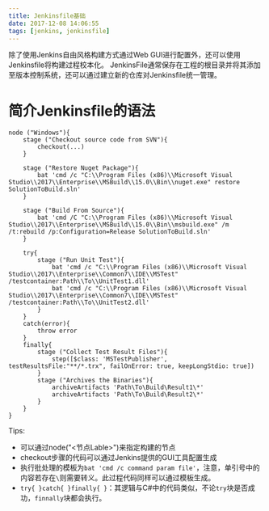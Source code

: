 ```yaml
---
title: Jenkinsfile基础
date: 2017-12-08 14:06:55
tags: [jenkins, jenkinsfile]
---
```


除了使用Jenkins自由风格构建方式通过Web GUI进行配置外，还可以使用Jenkinsfile将构建过程校本化。
JenkinsFile通常保存在工程的根目录并将其添加至版本控制系统，还可以通过建立新的仓库对Jenkinsfile统一管理。

# 简介Jenkinsfile的语法
```jenkinsfile
node ("Windows"){
    stage ("Checkout source code from SVN"){
        checkout(...) 
    }
    
    stage ("Restore Nuget Package"){
        bat 'cmd /c "C:\\Program Files (x86)\\Microsoft Visual Studio\\2017\\Enterprise\\MSBuild\\15.0\\Bin\\nuget.exe" restore SolutionToBuild.sln'
    }
    
    stage ("Build From Source"){
        bat 'cmd /C "C:\\Program Files (x86)\\Microsoft Visual Studio\\2017\\Enterprise\\MSBuild\\15.0\\Bin\\msbuild.exe" /m /t:rebuild /p:Configuration=Release SolutionToBuild.sln'
    }

    try{
        stage ("Run Unit Test"){
            bat 'cmd /c "C:\\Program Files (x86)\\Microsoft Visual Studio\\2017\\Enterprise\\Common7\\IDE\\MSTest" /testcontainer:Path\\To\\UnitTest1.dll'
            bat 'cmd /c "C:\\Program Files (x86)\\Microsoft Visual Studio\\2017\\Enterprise\\Common7\\IDE\\MSTest" /testcontainer:Path\\To\\UnitTest2.dll'
        }
    }
    catch(error){
        throw error
    }
    finally{
        stage ("Collect Test Result Files"){
            step([$class: 'MSTestPublisher', testResultsFile:"**/*.trx", failOnError: true, keepLongStdio: true])
        }
        stage ("Archives the Binaries"){
            archiveArtifacts 'Path\To\Build\Result1\*'
            archiveArtifacts 'Path\To\Build\Result2\*'
        }
    }
}
```
Tips:
* 可以通过node("<节点Lable>")来指定构建的节点
* checkout步骤的代码可以通过Jenkins提供的GUI工具配置生成
* 执行批处理的模板为`bat 'cmd /c command param file'`，注意，单引号中的内容若存在`\`则需要转义。此过程代码同样可以通过模板生成。
* `try{ }catch{ }finally{ }`：其逻辑与C#中的代码类似，不论`try`块是否成功，`finnally`块都会执行。

